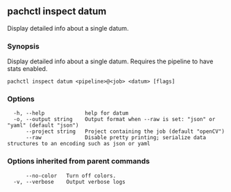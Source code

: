 ## pachctl inspect datum

Display detailed info about a single datum.

### Synopsis

Display detailed info about a single datum. Requires the pipeline to have stats enabled.

```
pachctl inspect datum <pipeline>@<job> <datum> [flags]
```

### Options

```
  -h, --help             help for datum
  -o, --output string    Output format when --raw is set: "json" or "yaml" (default "json")
      --project string   Project containing the job (default "openCV")
      --raw              Disable pretty printing; serialize data structures to an encoding such as json or yaml
```

### Options inherited from parent commands

```
      --no-color   Turn off colors.
  -v, --verbose    Output verbose logs
```


